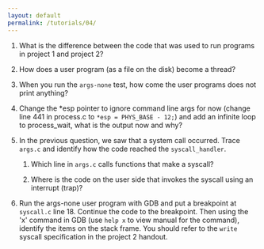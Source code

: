 ```yaml
---
layout: default
permalink: /tutorials/04/
---
```



1. What is the difference between the code that was used to run programs in project 1 and project 2?  

2. How does a user program (as a file on the disk) become a thread?

3. When you run the `args-none` test, how come the user programs does not print anything?

4. Change the *esp pointer to ignore command line args for now (change line 441 in process.c to `*esp = PHYS_BASE - 12;`) and add an infinite loop to process_wait, what is the output now and why?

5. In the previous question, we saw that a system call occurred. Trace `args.c` and identify how the code reached the `syscall_handler`. 

   1. Which line in `args.c` calls functions that make a syscall?

   2. Where is the code on the user side that invokes the syscall using an interrupt (trap)?

6. Run the args-none user program with GDB and put a breakpoint at `syscall.c` line 18. Continue the code to the breakpoint. Then using the 'x' command in GDB (use `help x` to view manual for the command), identify the items on the stack frame. You should refer to the `write` syscall specification in the project 2 handout.
